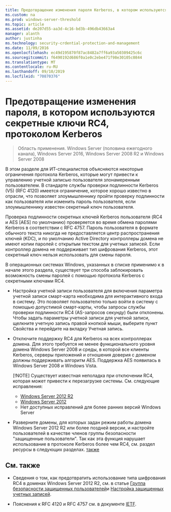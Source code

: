 ```yaml
---
title: Предотвращение изменения пароля Kerberos, в котором используются секретные ключи RC4
ms.custom: na
ms.prod: windows-server-threshold
ms.topic: article
ms.assetid: de207d55-aa3d-4c16-bd3b-496db43663a4
manager: alanth
author: justinha
ms.technology: security-crdential-protection-and-management
ms.date: 11/09/2016
ms.openlocfilehash: ec49d195870f87ac8482a7ff6a93a50309425c6c
ms.sourcegitcommit: f6490192d686f0a1e0c2ebe471f98e30105c0844
ms.translationtype: MT
ms.contentlocale: ru-RU
ms.lasthandoff: 09/10/2019
ms.locfileid: "70870376"
---
```

# <a name="preventing-kerberos-change-password-that-uses-rc4-secret-keys"></a>Предотвращение изменения пароля, в котором используются секретные ключи RC4, протоколом Kerberos

>Область применения. Windows Server (половина ежегодного канала), Windows Server 2016, Windows Server 2008 R2 и Windows Server 2008

В этом разделе для ИТ-специалистов объясняются некоторые ограничения протокола Kerberos, которые могут привести к управлению учетной записью пользователя злонамеренным пользователем. В стандарте службы проверки подлинности Kerberos (V5) (RFC 4120) имеется ограничение, которое хорошо известно в отрасли, что позволяет злоумышленнику пройти проверку подлинности как пользователя или изменить пароль пользователя, если злоумышленнику известен секретный ключ пользователя.

Проверка подлинности секретных ключей Kerberos пользователя (RC4 и AES [AES] по умолчанию) проверяется во время обмена паролями Kerberos в соответствии с RFC 4757. Пароль пользователя в формате обычного текста никогда не предоставляется центр распространения ключей (KDC), и по умолчанию Active Directory контроллеры домена не имеют копии паролей с открытым текстом для учетных записей. Если контроллер домена не поддерживает тип шифрования Kerberos, этот секретный ключ нельзя использовать для смены пароля. 

В операционных системах Windows, указанных в списке применимо к в начале этого раздела, существует три способа заблокировать возможность смены паролей с помощью протокола Kerberos с секретными ключами RC4.

- Настройка учетной записи пользователя для включения параметра учетной записи смарт-карта необходима для интерактивного входа в систему. Это позволяет пользователю только войти в систему с помощью допустимой смарт-карты, чтобы запросы службы проверки подлинности RC4 (AS-запросов секунду) были отклонены. Чтобы задать параметры учетной записи для учетной записи, щелкните учетную запись правой кнопкой мыши, выберите пункт Свойства и перейдите на вкладку Учетная запись. 

- Отключите поддержку RC4 для Kerberos на всех контроллерах домена. Для этого требуется не менее функционального уровня домена Windows Server 2008 и среды, в которой все клиенты Kerberos, серверы приложений и отношения доверия с доменом должны поддерживать алгоритм AES. Поддержка AES появилась в Windows Server 2008 и Windows Vista.

    [!NOTE]
    Существует известная неполадка при отключении RC4, которая может привести к перезагрузке системы. См. следующие исправления:
    - [Windows Server 2012 R2](https://support.microsoft.com/en-us/kb/3038261)
    - [Windows Server 2012](https://support.microsoft.com/en-us/kb/3086213)
    - Нет доступных исправлений для более ранних версий Windows Server

- Разверните домены, для которых задан режим работы домена Windows Server 2012 R2 или более поздней версии, и настройте пользователей в качестве членов группы безопасности "защищенные пользователи". Так как эта функция нарушает использование в протоколе Kerberos более чем RC4, см. раздел ресурсы в следующих разделах. [также](#see-also)

## <a name="see-also"></a>См. также

- Сведения о том, как предотвратить использование типа шифрования RC4 в доменах Windows Server 2012 R2, см. в статье [Группа безопасности защищенных пользователей](/../credentials-protection-and-management/protected-users-security-group.md)и [Настройка защищенных учетных записей](/../credentials-protection-and-management/how-to-configure-protected-accounts.md).

- Пояснения к RFC 4120 и RFC 4757 см. в документе [IETF](http://tools.ietf.org/html/).
